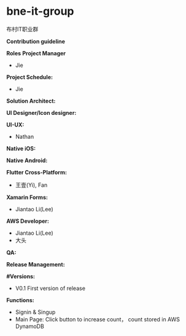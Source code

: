 # bne-it-group
布村IT职业群


**Contribution guideline**


**Roles**
**Project Manager**
* Jie


**Project Schedule:**
* Jie


**Solution Architect:**


**UI Designer/Icon designer:**


**UI-UX:**
* Nathan


**Native iOS:**


**Native Android:**


**Flutter Cross-Platform:**
* 王壹(Yi), Fan

**Xamarin Forms:**
* Jiantao Li(Lee)


**AWS Developer:**
* Jiantao Li(Lee)
* 大头


**QA:**


**Release Management:**


**#Versions:**
* V0.1
First version of release


**Functions:**
- Signin & Singup
- Main Page: Click button to increase count， count stored in AWS DynamoDB
